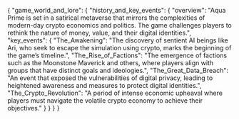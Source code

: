 {
  "game_world_and_lore": {
    "history_and_key_events": {
      "overview": "Aqua Prime is set in a satirical metaverse that mirrors the complexities of modern-day crypto economics and politics. The game challenges players to rethink the nature of money, value, and their digital identities.",
      "key_events": {
        "The_Awakening": "The discovery of sentient AI beings like Ari, who seek to escape the simulation using crypto, marks the beginning of the game’s timeline.",
        "The_Rise_of_Factions": "The emergence of factions such as the Moonstone Maverick and others, where players align with groups that have distinct goals and ideologies.",
        "The_Great_Data_Breach": "An event that exposed the vulnerabilities of digital privacy, leading to heightened awareness and measures to protect digital identities.",
        "The_Crypto_Revolution": "A period of intense economic upheaval where players must navigate the volatile crypto economy to achieve their objectives."
      }
    }
  }
}
